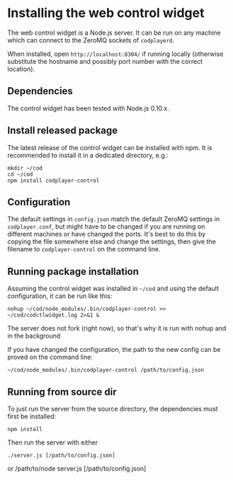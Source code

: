 Installing the web control widget
=================================

The web control widget is a Node.js server.  It can be run on any
machine which can connect to the ZeroMQ sockets of `codplayerd`.

When installed, open `http://localhost:8304/` if running locally
(otherwise substitute the hostname and possibly port number with the
correct location).


Dependencies
------------

The control widget has been tested with Node.js 0.10.x.


Install released package
------------------------

The latest release of the control widget can be installed with npm.
It is recommended to install it in a dedicated directory, e.g.:

    mkdir ~/cod
    cd ~/cod
    npm install codplayer-control


Configuration
-------------

The default settings in `config.json` match the default ZeroMQ
settings in `codplayer.conf`, but might have to be changed if you are
running on different machines or have changed the ports.  It's best to
do this by copying the file somewhere else and change the settings,
then give the filename to `codplayer-control` on the command line.


Running package installation
----------------------------

Assuming the control widget was installed in `~/cod` and using the
default configuration, it can be run like this:

    nohup ~/cod/node_modules/.bin/codplayer-control >> ~/cod/codctlwidget.log 2>&1 &

The server does not fork (right now), so that's why it is run with
nohup and in the background

If you have changed the configuration, the path to the new config can
be proved on the command line:

    ~/cod/node_modules/.bin/codplayer-control /path/to/config.json


Running from source dir
-----------------------

To just run the server from the source directory, the dependencies
must first be installed:

    npm install

Then run the server with either

    ./server.js [/path/to/config.json]

or
    /path/to/node server.js [/path/to/config.json]
